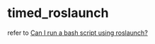 # timed_roslaunch
refer to [Can I run a bash script using roslaunch?](http://answers.ros.org/question/51474/can-i-run-a-bash-script-using-roslaunch/)
